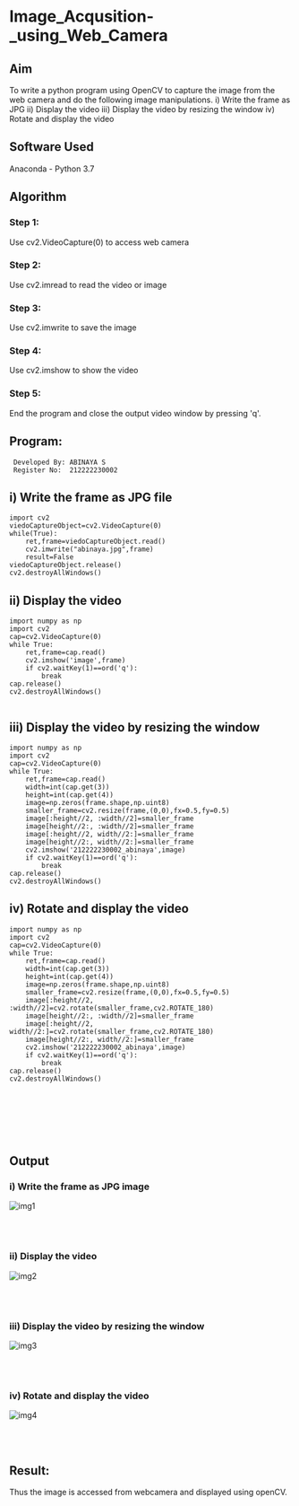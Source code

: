 # Image_Acqusition-_using_Web_Camera
## Aim
To write a python program using OpenCV to capture the image from the web camera and do the following image manipulations.
i) Write the frame as JPG 
ii) Display the video 
iii) Display the video by resizing the window
iv) Rotate and display the video

## Software Used
Anaconda - Python 3.7
## Algorithm
### Step 1:
Use cv2.VideoCapture(0) to access web camera
<br>

### Step 2:
Use cv2.imread to read the video or image
<br>

### Step 3:
Use cv2.imwrite to save the image
<br>

### Step 4:
Use cv2.imshow to show the video
<br>

### Step 5:
End the program and close the output video window by pressing 'q'.
<br>

## Program:
```
 Developed By: ABINAYA S
 Register No:  212222230002
```
## i) Write the frame as JPG file
```
import cv2
viedoCaptureObject=cv2.VideoCapture(0)
while(True):
    ret,frame=viedoCaptureObject.read()
    cv2.imwrite("abinaya.jpg",frame)
    result=False
viedoCaptureObject.release()
cv2.destroyAllWindows()

```
## ii) Display the video
```
import numpy as np
import cv2
cap=cv2.VideoCapture(0)
while True:
    ret,frame=cap.read()
    cv2.imshow('image',frame)
    if cv2.waitKey(1)==ord('q'):
        break
cap.release()
cv2.destroyAllWindows()


```



## iii) Display the video by resizing the window
```
import numpy as np
import cv2
cap=cv2.VideoCapture(0)
while True:
    ret,frame=cap.read()
    width=int(cap.get(3))
    height=int(cap.get(4))
    image=np.zeros(frame.shape,np.uint8)
    smaller_frame=cv2.resize(frame,(0,0),fx=0.5,fy=0.5)
    image[:height//2, :width//2]=smaller_frame
    image[height//2:, :width//2]=smaller_frame
    image[:height//2, width//2:]=smaller_frame
    image[height//2:, width//2:]=smaller_frame
    cv2.imshow('212222230002_abinaya',image)
    if cv2.waitKey(1)==ord('q'):
        break
cap.release()
cv2.destroyAllWindows()

```

## iv) Rotate and display the video
```
import numpy as np
import cv2
cap=cv2.VideoCapture(0)
while True:
    ret,frame=cap.read()
    width=int(cap.get(3))
    height=int(cap.get(4))
    image=np.zeros(frame.shape,np.uint8)
    smaller_frame=cv2.resize(frame,(0,0),fx=0.5,fy=0.5)
    image[:height//2, :width//2]=cv2.rotate(smaller_frame,cv2.ROTATE_180)
    image[height//2:, :width//2]=smaller_frame
    image[:height//2, width//2:]=cv2.rotate(smaller_frame,cv2.ROTATE_180)
    image[height//2:, width//2:]=smaller_frame
    cv2.imshow('212222230002_abinaya',image)
    if cv2.waitKey(1)==ord('q'):
        break
cap.release()
cv2.destroyAllWindows()








```
## Output

### i) Write the frame as JPG image
![img1](https://github.com/abinayasangeetha/Image_Acqusition-_using_Web_Camera/assets/119393675/5ca77325-05af-4da8-8299-ed149132ede3)


</br>
</br>


### ii) Display the video

![img2](https://github.com/abinayasangeetha/Image_Acqusition-_using_Web_Camera/assets/119393675/5cd05fea-4b85-4278-bca4-aa7dbfec0015)

</br>
</br>


### iii) Display the video by resizing the window

![img3](https://github.com/abinayasangeetha/Image_Acqusition-_using_Web_Camera/assets/119393675/15d91af0-d4e0-4185-9779-05a1ea85f52d)


</br>
</br>



### iv) Rotate and display the video
![img4](https://github.com/abinayasangeetha/Image_Acqusition-_using_Web_Camera/assets/119393675/b07ce7ed-b481-4e23-8904-dbc042c7842d)


</br>
</br>





## Result:
Thus the image is accessed from webcamera and displayed using openCV.
